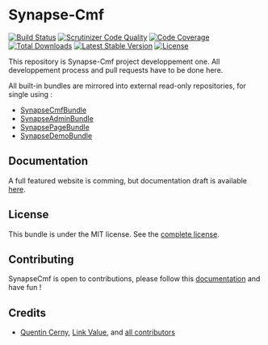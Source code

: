 Synapse-Cmf
===========

[![Build Status](https://travis-ci.org/Synapse-Cmf/synapse-cmf.svg?branch=master)](https://travis-ci.org/Synapse-Cmf/synapse-cmf) [![Scrutinizer Code Quality](https://scrutinizer-ci.com/g/Synapse-Cmf/synapse-cmf/badges/quality-score.png?b=master)](https://scrutinizer-ci.com/g/Synapse-Cmf/synapse-cmf/?branch=master) [![Code Coverage](https://scrutinizer-ci.com/g/Synapse-Cmf/synapse-cmf/badges/coverage.png?b=master)](https://scrutinizer-ci.com/g/Synapse-Cmf/synapse-cmf/?branch=master) [![Total Downloads](https://poser.pugx.org/synapse-cmf/synapse-cmf/downloads)](https://packagist.org/packages/synapse-cmf/synapse-cmf) [![Latest Stable Version](https://poser.pugx.org/synapse-cmf/synapse-cmf/v/stable)](https://packagist.org/packages/synapse-cmf/synapse-cmf) [![License](https://poser.pugx.org/synapse-cmf/synapse-cmf/license)](https://packagist.org/packages/synapse-cmf/synapse-cmf)

This repository is Synapse-Cmf project developpement one.
All developpement process and pull requests have to be done here.

All built-in bundles are mirrored into external read-only repositories, for single using :

 - [SynapseCmfBundle](https://github.com/synapse-cmf/SynapseCmfBundle)
 - [SynapseAdminBundle](https://github.com/synapse-cmf/SynapseAdminBundle)
 - [SynapsePageBundle](https://github.com/synapse-cmf/SynapsePageBundle)
 - [SynapseDemoBundle](https://github.com/synapse-cmf/SynapseDemoBundle)

## Documentation

A full featured website is comming, but documentation draft is available [here](/docs).

## License

This bundle is under the MIT license. See the [complete license](LICENSE.md).

## Contributing

SynapseCmf is open to contributions, please follow this [documentation](docs/contributing.md) and have fun !

## Credits

- [Quentin Cerny](https://github.com/Nyxis), [Link Value](http://link-value.fr/), and [all contributors](https://github.com/synapse-cmf/synapse-cmf/graphs/contributors)
